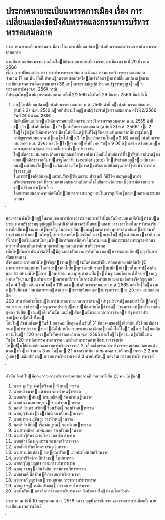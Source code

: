 
# ประกาศนายทะเบียนพรรคการเมือง เรื่อง การเปลี่ยนแปลงข้อบังคับพรรคและกรรมการบริหารพรรคเสมอภาค
      
      

      
      

ประกาศนายทะเบียนพรรคการเมือง 
เรื่อง   การเปลี่ยนแปลงขอบังคับพรรคและกรรมการบริหารพรรคเสมอภาค 
 
 
ตามที่นายทะเบียนพรรคการเมืองไดมีประกาศนายทะเบียนพรรคการเมือง  ลงวันที่  29   มีนาคม    2566   
เรื่อง  การเปลี่ยนแปลงกรรมการบริหารพรรคเสมอภาค  มีคณะกรรมการบริหารพรรคเสมอภาค   
จํานวน    17  คน  นั้น 
บัดนี้  หัวหนาพรรคเสมอภาคไดมีหนังสือแจงการเปลี่ยนแปลงตอนายทะเบียนพรรคการเมือง 
ตามมาตรา  38  แหงพระราชบัญญัติประกอบรัฐธรรมนูญวาดวยพรรคการเมือง  พ.ศ.  2560  กรณี   
ที่ประชุมใหญสามัญพรรคเสมอภาค  ครั้งที่  2/2566  เมื่อวันที่  26  มีนาคม     2566  มีมติ  ดังนี้ 
1. แกไขเปลี่ยนแปลงขอบังคับพรรคเสมอภาค  พ.ศ.  2565  ดังนี้ 
ขอบังคับพรรคเสมอภาค 
(ฉบับที่    3)   พ.ศ.   2566 
ดวยที่ประชุมใหญสามัญประจําปพรรคเสมอภาค  ครั้งที่  2/2566   วันที่   26  มีนาคม     2566   
มีมติเปลี่ยนแปลงขอบังคับพรรคและเลือกกรรมการบริหารพรรคเสมอภาค  พ.ศ.  2565  ดังนี้ 
ขอ   1 ขอบังคับนี้เรียกวา  "ขอบังคับพรรคเสมอภาค  (ฉบับที่  3)  พ.ศ.  2566" 
ขอ   2 ใหใชขอบังคับพรรคการเมืองนี้นับตั้งแตวันที่ไดรับความเห็นชอบจากที่ประชุมใหญ 
สามัญพรรคเสมอภาค  เปนตนไป 
ขอ   3 ใหยกเลิกความในขอ  9  (6)  ของขอบังคับพรรคเสมอภาค  พ.ศ.  2565  และใหใชความ 
ตอไปนี้แทน 
 "ขอ   9  (6)    สงเสริม    สนับสนุนคุมครองทุกศาสนาและทุกความเชื่อของพี่นองประชาชน   
ใหเกิดความเสมอภาค  เกิดความกลมเกลียวทางสังคม  ยึดมั่นในหลักการที่วารัฐกับศาสนาตองแยกเปนอิสระจากกัน 
เปนรัฐโลกวิสัย  (secular  state)  ใหประชาชนอยูรวมกันของคนตางศาสนาไดดี 
 ดานวัฒนธรรม  ใหการสงเสริมและสนับสนุนภาครัฐดําเนินการตามรัฐธรรมนูญ   
ในการสรางอัตลักษณและอนุรักษวัฒนธรรม  ประเพณี  วิถีชีวิต  และจุดเดนทางทรัพยากรธรรมชาติ 
ที่หลากหลาย  ผสมผสานกับเทคโนโลยีและนวัตกรรมเพื่อการพัฒนาและการสงเสริมการทองเที่ยว   
โดยพรรคเสมอภาคจะผลักดันใหมีมาตรการทางกฎหมายในการอุปถัมภและคุมครองพระพุทธศาสนา 
้
 
่
 

และศาสนาอื่นใหอยูในกรอบของการปกครองระบอบประชาธิปไตยอันมีพระมหากษัตริยทรงเปนประมุข 
ตามรัฐธรรมนูญบัญญัติโดยคํานึงถึงอํานาจอธิปไตยเปนของปวงชนชาวไทยในการรับรองรับการถือเสียงขางมาก 
เปนสําคัญ     ในการอุปถัมภและคุมครองพระพุทธศาสนาอันเปนศาสนาที่ประชาชนชาวไทยสวนใหญ 
ของประเทศใหการนับถือมาชานานใหเปนศาสนาแหงชาติ  รวมทั้งการสงเสริมและสนับสนุนใหมีการจัดการศึกษา 
ในการเผยแผหลักธรรมของพระพุทธศาสนาเถรวาทในสถาบันการศึกษาทุกระดับทุกสถานการศึกษาทั่วประเทศ   
เพื่อใหเกิดการพัฒนาจิตใจใหมีคุณธรรมรักความสุจริตรักความเปนธรรมและเกิดปญญาในการพัฒนาตนเอง   
สังคมและประเทศชาติใหเจริญกาวหนาอยางมั่นคงและยั่งยืน  ตลอดจนจะผลักดันใหมีมาตรการทางกฎหมาย 
ในการสรางกลไกใหพุทธศาสนิกชนเขามามีสวนรวมในการปองกันและปราบปรามมิใหมีการบอนทําลาย 
พระพุทธ  ศาสนาไมวาในรูปแบบใดและตั้งใจยกรางกฎหมาย  "พ.ร.บ.สงเสริม    และคุมครองเสรีภาพ 
ในการนับถือศาสนาและความเชื่อทางจิตวิญญาณ" 
ขอ   4 ใหยกเลิกความในขอ  116  ของขอบังคับพรรคเสมอภาค  พ.ศ.  2565  และใหใชความ 
ตอไปนี้แทน 
 "สมาชิกพรรคตองชําระคาธรรมเนียมและคาบํารุงพรรคปละ  20  บาท  แบบตลอดชีพ   
200    บาท  เพื่อประโยชนในการนับรอบระยะเวลาการชําระคาบํารุงประจําปของสมาชิกใหถือวา 
รอบระยะเวลาชําระคาบํารุงพรรคประจําปของปที่สมาชิกไดชําระคาบํารุงพรรคเปนครั้งแรกสิ้นสุดลง 
วันสิ้นปของปเดียวกันนั้น  และใหเริ่มตนนับระยะเวลาการชําระคาบํารุงพรรคประจําปของปถัดไปใหม   
โดยใหเริ่มนับตั้งแตวันที่  1  มกราคม  สิ้นสุดลงในวันที่  31  ธันวาคมของปเดียวกัน  ทั้งนี้  สมาชิกชําระ 
คาบํารุงประจําปของปถัดไปภายในกรอบระยะเวลาดังกลาวเมื่อใดก็ได" 
ขอ   5 ใหยกเลิกความในขอ  120  ของขอบังคับพรรคเสมอภาค  พ.ศ.  2565  และใหใชความ 
ตอไปนี้แทน 
 "ขอ   120  การเลิกพรรค  สาขาพรรค  และตัวแทนพรรคการเมืองประจําจังหวัด   
ใหเปนไปตามมติคณะกรรมการบริหารพรรค" 
2. เลือกตั้งกรรมการบริหารพรรคเสมอภาคแทนตําแหนงที่วาง  จํานวน  3  คน  ไดแก 
 2.1 นางสาวพนิดา  เกษมมงคล รองหัวหนาพรรค 
 2.2 นายภูเชษฐ  เผดิมปราชญ กรรมการบริหารพรรค 
 2.3 นายไพรัตน  แสงสีดํา กรรมการบริหารพรรค 
้
 
่
 

ดังนั้น  จึงทําใหมีคณะกรรมการบริหารพรรคเสมอภาคมี  จํานวนทั้งสิ้น  20  คน  ไดแก 
1. นางร ฎาวัญ  วงศศรีวงศ หัวหนาพรรค 
2. นายพณิชพงศ  แสงทอง รองหัวหนาพรรค 
3. นายสถิตยพันธุ  ธรรมสถิตย รองหัวหนาพรรค 
4. นายธํารง  แผนสมบูรณ รองหัวหนาพรรค 
5. พลตรี  ถิรเดช  ทรัพยเขื่อนขันธ รองหัวหนาพรรค 
6. นายบุญจันทร  เชาวันดี รองหัวหนาพรรค 
7. นายบรรจ  ง  ภูขันสูง รองหัวหนาพรรค 
8. พลตรี  จิรทีปต  เรืองสมบูรณ รองหัวหนาพรรค 
9. นางสาวพนิดา  เกษมมงคล รองหัวหนาพรรค 
10. นางสาวฐิติพร  ฌานวังศะ เลขาธิการพรรค 
11. นายณัทชลัช  ผดุงสรรพ รองเลขาธิการพรรค 
12. นายสันติ  พันธโคตร เหรัญญิกพรรค 
13. นางสาวนลินภัสร  องคคุณารักษ นายทะเบียนสมาชิกพรรค 
14. นางสาวชีวิตชีวา  สิทธิวงษ โฆษกพรรค 
15. นายภิญโญ  บุญนํา กรรมการบริหารพรรค 
16. นายศุภเชษฐ  เจิมจันทึก กรรมการบริหารพรรค 
17. นายชวนดี  ศิลรักษดี กรรมการบริหารพรรค 
18. นางสาวกัญญารัตน  ชวนขุนทด กรรมการบริหารพรรค 
19. นายภูเชษฐ  เผดิมปราชญ กรรมการบริหารพรรค 
20. นายไพรัตน  แสงสีดํา กรรมการบริหารพรรค 
จึงประกาศใหทราบโดยทั่วกัน 
 
ประกาศ  ณ  วันที่  10  พฤษภาคม  พ.ศ.  2566 
แสวง  บุญมี 
เลขาธิการคณะกรรมการการเลือกตั้ง 
นายทะเบียนพรรคการเมือง 
้
 
่
 